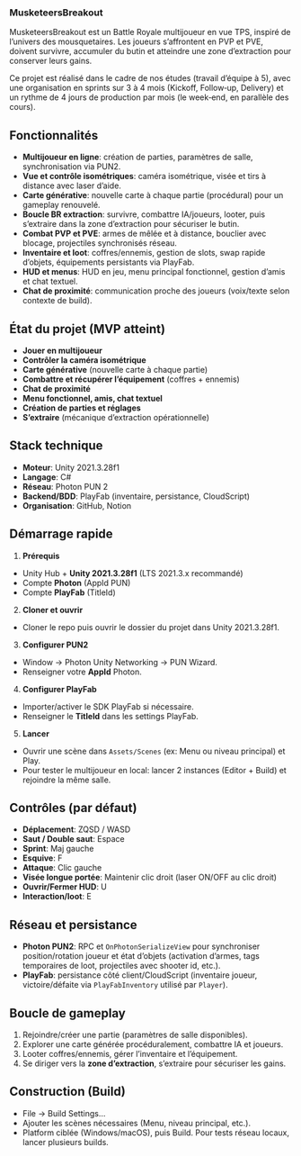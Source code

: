 ### MusketeersBreakout

MusketeersBreakout est un Battle Royale multijoueur en vue TPS, inspiré de l’univers des mousquetaires. Les joueurs s’affrontent en PVP et PVE, doivent survivre, accumuler du butin et atteindre une zone d’extraction pour conserver leurs gains.

Ce projet est réalisé dans le cadre de nos études (travail d’équipe à 5), avec une organisation en sprints sur 3 à 4 mois (Kickoff, Follow‑up, Delivery) et un rythme de 4 jours de production par mois (le week‑end, en parallèle des cours).


## Fonctionnalités

- **Multijoueur en ligne**: création de parties, paramètres de salle, synchronisation via PUN2.
- **Vue et contrôle isométriques**: caméra isométrique, visée et tirs à distance avec laser d’aide.
- **Carte générative**: nouvelle carte à chaque partie (procédural) pour un gameplay renouvelé.
- **Boucle BR extraction**: survivre, combattre IA/joueurs, looter, puis s’extraire dans la zone d’extraction pour sécuriser le butin.
- **Combat PVP et PVE**: armes de mêlée et à distance, bouclier avec blocage, projectiles synchronisés réseau.
- **Inventaire et loot**: coffres/ennemis, gestion de slots, swap rapide d’objets, équipements persistants via PlayFab.
- **HUD et menus**: HUD en jeu, menu principal fonctionnel, gestion d’amis et chat textuel.
- **Chat de proximité**: communication proche des joueurs (voix/texte selon contexte de build).


## État du projet (MVP atteint)

- **Jouer en multijoueur**
- **Contrôler la caméra isométrique**
- **Carte générative** (nouvelle carte à chaque partie)
- **Combattre et récupérer l’équipement** (coffres + ennemis)
- **Chat de proximité**
- **Menu fonctionnel, amis, chat textuel**
- **Création de parties et réglages**
- **S’extraire** (mécanique d’extraction opérationnelle)


## Stack technique

- **Moteur**: Unity 2021.3.28f1
- **Langage**: C#
- **Réseau**: Photon PUN 2
- **Backend/BDD**: PlayFab (inventaire, persistance, CloudScript)
- **Organisation**: GitHub, Notion


## Démarrage rapide

1) **Prérequis**
- Unity Hub + **Unity 2021.3.28f1** (LTS 2021.3.x recommandé)
- Compte **Photon** (AppId PUN)
- Compte **PlayFab** (TitleId)

2) **Cloner et ouvrir**
- Cloner le repo puis ouvrir le dossier du projet dans Unity 2021.3.28f1.

3) **Configurer PUN2**
- Window → Photon Unity Networking → PUN Wizard.
- Renseigner votre **AppId** Photon.

4) **Configurer PlayFab**
- Importer/activer le SDK PlayFab si nécessaire.
- Renseigner le **TitleId** dans les settings PlayFab.

5) **Lancer**
- Ouvrir une scène dans `Assets/Scenes` (ex: Menu ou niveau principal) et Play.
- Pour tester le multijoueur en local: lancer 2 instances (Editor + Build) et rejoindre la même salle.


## Contrôles (par défaut)

- **Déplacement**: ZQSD / WASD
- **Saut / Double saut**: Espace
- **Sprint**: Maj gauche
- **Esquive**: F
- **Attaque**: Clic gauche
- **Visée longue portée**: Maintenir clic droit (laser ON/OFF au clic droit)
- **Ouvrir/Fermer HUD**: U
- **Interaction/loot**: E

## Réseau et persistance

- **Photon PUN2**: RPC et `OnPhotonSerializeView` pour synchroniser position/rotation joueur et état d’objets (activation d’armes, tags temporaires de loot, projectiles avec shooter id, etc.).
- **PlayFab**: persistance côté client/CloudScript (inventaire joueur, victoire/défaite via `PlayFabInventory` utilisé par `Player`).


## Boucle de gameplay

1. Rejoindre/créer une partie (paramètres de salle disponibles).
2. Explorer une carte générée procéduralement, combattre IA et joueurs.
3. Looter coffres/ennemis, gérer l’inventaire et l’équipement.
4. Se diriger vers la **zone d’extraction**, s’extraire pour sécuriser les gains.


## Construction (Build)

- File → Build Settings…
- Ajouter les scènes nécessaires (Menu, niveau principal, etc.).
- Platform ciblée (Windows/macOS), puis Build. Pour tests réseau locaux, lancer plusieurs builds.

